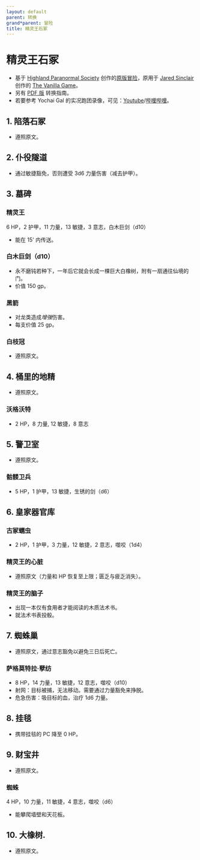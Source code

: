 ```yaml
---
layout: default
parent: 转换
grand*parent: 冒险
title: 精灵王石冢
---
```


# 精灵王石冢
- 基于 [Highland Paranormal Society](https://www.dungeonresearch.com/) 创作的[原版冒险](https://natetreme.itch.io/botek)，原用于 [Jared Sinclair](https://jaredsinclair.neocities.org) 创作的 [The Vanilla Game](https://vanillagame.carrd.co)。
- 另有 [PDF 版](https://drive.google.com/file/d/1GbMxkcxZCgVizlcQqbXPtJD0g9x*yTLb/view?usp=sharing) 转换指南。
- 若要参考 Yochai Gal 的实况跑团录像，可见：[Youtube](https://www.youtube.com/watch?v=e3N4pqHIEwQ)/[哔哩哔哩](https://www.bilibili.com/video/BV1uA4m1G727/)。


## 1. 陷落石冢
- 遵照原文。

## 2. 仆役隧道
- 通过敏捷豁免，否则遭受 3d6 力量伤害（减去护甲）。

## 3. 墓碑
### 精灵王
6 HP，2 护甲，11 力量，13 敏捷，3 意志，白木巨剑（d10）
- 能在 15' 内传送。

### 白木巨剑（d10）
- 永不磨钝若种下，一年后它就会长成一棵巨大白橡树，附有一扇通往仙境的门。
- 价值 150 gp。

### 黑箭
- 对龙类造成*增强*伤害。
- 每支价值 25 gp。

### 白枝冠
- 遵照原文。

## 4. 桶里的地精
- 遵照原文。

### 沃格沃特
- 2 HP，8 力量, 12 敏捷，8 意志

## 5. 警卫室
- 遵照原文。

### 骷髅卫兵
- 5 HP，1 护甲，13 敏捷，生锈的剑（d6）

## 6. 皇家器官库
### 古冢蠕虫
- 2 HP，1 护甲，3 力量，12 敏捷，2 意志，噬咬（1d4）

### 精灵王的心脏
- 遵照原文（力量和 HP 恢复至上限；匮乏与疲乏消失）。

### 精灵王的脑子
- 出现一本仅有食用者才能阅读的木质法术书。
- 就法术书表投骰。

## 7. 蜘蛛巢
- 遵照原文，通过意志豁免以避免三日后死亡。

### 萨格莫特拉·孽纺
- 8 HP，14 力量，13 敏捷，12 意志，噬咬（d10）
- 射网：目标被捕，无法移动。需要通过力量豁免来挣脱。
- 危急伤害：吸目标的血，治疗 1d6 力量。

## 8. 挂毯
- 携带挂毯的 PC 降至 0 HP。

## 9. 财宝井
- 遵照原文。

### 蜘蛛
4 HP，10 力量，11 敏捷，4 意志，噬咬（d6）
- 能攀爬墙壁和天花板。

## 10. 大橡树.
- 遵照原文。
